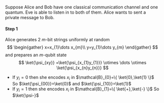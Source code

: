  Suppose Alice and Bob have one classical communication channel and one quantum.
 Eve is able to listen in to both of them.
 Alice wants to sent a private message to Bob.

#### Step 1
Alice generates 2 $m$-bit strings uniformly at random 
$$
\begin{gather}
x=x_{1}\dots x_{m}\\
y=y_{1}\dots y_{m}
\end{gather}
$$
and prepares an $m$-qubit state
$$
\ket{\psi_{xy}} =\ket{\psi_{x_{1}y_{1}}} \otimes \dots \otimes \ket{\psi_{x_{n}y_{n}}} 
$$
- If $y_{i}=0$ then she encodes $x_{i}$ in $\mathcal{B}_{0}=\{ \ket{0},\ket{1} \}$
So $\ket{\psi_{00}}=\ket{0}$ and $\ket{\psi_{10}}=\ket{1}$
- If $y_{i}=1$ then she encodes $x_{i}$ in $\mathcal{B}_{1}=\{ \ket{+},\ket{-} \}$
So $\ket{\psi-}$